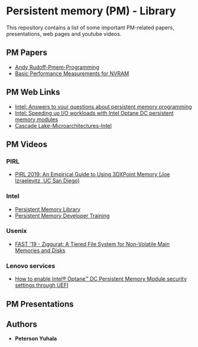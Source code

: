 # Persistent memory (PM) - Library
This repository contains a list of some important PM-related papers, presentations, web pages and youtube videos.

## PM Papers

* [Andy Rudoff-Pmem-Programming](papers/Andy-Rudoff-Pmem-Programming.pdf)
* [Basic Performance Measurements for NVRAM](papers/Basic-Performance-Measurements-for-NVRAM.pdf)

## PM Web Links

* [Intel: Answers to your questions about persistent memory programming](https://software.intel.com/en-us/persistent-memory/support)
* [Intel: Speeding up I/O workloads with Intel Optane DC persistent memory modules](https://software.intel.com/en-us/articles/speeding-up-io-workloads-with-intel-optane-dc-persistent-memory-modules)
* [Cascade Lake-Microarchitectures-Intel](https://en.wikichip.org/wiki/intel/microarchitectures/cascade_lake)

## PM Videos

### PIRL

* [PIRL 2019: An Empirical Guide to Using 3DXPoint Memory (Joe Izraelevitz, UC San Diego)](https://youtu.be/oMhtxDXGSfc)

### Intel
* [Persistent Memory Library](https://software.intel.com/en-us/persistent-memory/library)
* [Persistent Memory Developer Training](https://software.intel.com/en-us/pmem-training)

### Usenix
* [FAST '19 - Ziggurat: A Tiered File System for Non-Volatile Main Memories and Disks](https://youtu.be/nYrr9bzr7Y0)

### Lenovo services
* [How to enable Intel® Optane™ DC Persistent Memory Module security settings through UEFI](https://youtu.be/ATif9QFKTNE)

## PM Presentations


## Authors

* **Peterson Yuhala** 



